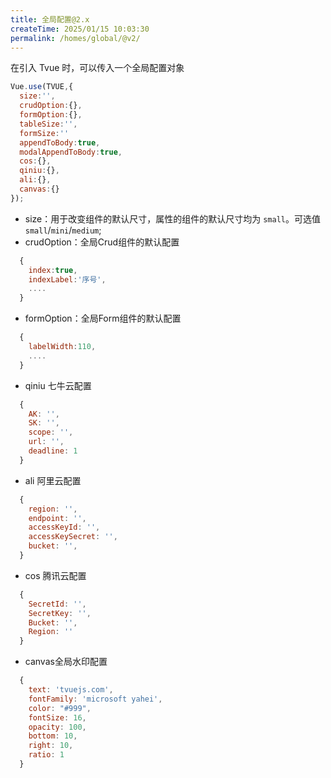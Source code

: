 ```yaml
---
title: 全局配置@2.x
createTime: 2025/01/15 10:03:30
permalink: /homes/global/@v2/
---
```


在引入 Tvue 时，可以传入一个全局配置对象
``` js
Vue.use(TVUE,{
  size:'',
  crudOption:{},
  formOption:{},
  tableSize:'',
  formSize:''
  appendToBody:true,
  modalAppendToBody:true,
  cos:{},
  qiniu:{},
  ali:{},
  canvas:{}
});
```

- size：用于改变组件的默认尺寸，属性的组件的默认尺寸均为 `small`。可选值`small`/`mini`/`medium`;
- crudOption：全局Crud组件的默认配置
``` js
  {
    index:true,
    indexLabel:'序号',
    ....
  }
```
- formOption：全局Form组件的默认配置
``` js
  {
    labelWidth:110,
    ....
  }
```
- qiniu 七牛云配置
``` js
  {
    AK: '',
    SK: '',
    scope: '',
    url: '',
    deadline: 1
  }
```
- ali 阿里云配置
``` js
  {
    region: '',
    endpoint: '',
    accessKeyId: '',
    accessKeySecret: '',
    bucket: '',
  }
```
- cos 腾讯云配置
``` js
  {
    SecretId: '',
    SecretKey: '',
    Bucket: '',
    Region: ''
  }
```
- canvas全局水印配置
``` js
  {
    text: 'tvuejs.com',
    fontFamily: 'microsoft yahei',
    color: "#999",
    fontSize: 16,
    opacity: 100,
    bottom: 10,
    right: 10,
    ratio: 1
  }
```